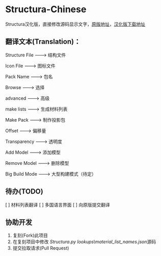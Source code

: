 # Structura-Chinese
Structura汉化版，直接修改源码显示文字，[原版地址](https://github.com/RavinMaddHatter/Structura)，[汉化版下载地址](https://github.com/TC999/Structura-Chinese/releases/latest)

## 翻译文本(Translation)：

Structure File ---> 结构文件

Icon File      ---> 图标文件

Pack Name      ---> 包名

Browse         ---> 选择

advanced       ---> 高级

make lists     ---> 生成材料列表

Make Pack      ---> 制作投影包

Offset         ---> 偏移量

Transparency   ---> 透明度

Add Model      ---> 添加模型

Remove Model   ---> 删除模型

Big Build Mode ---> 大型构建模式（待定）

## 待办(TODO)

[ ] 材料列表翻译
[ ] 多国语言界面
[ ] 向原版提交翻译

## 协助开发

 1. 复刻(Fork)此项目
 2. 在复刻项目中修改 *Structura.py* *lookups\material_list_names.json*源码
 3. 提交拉取请求(Pull Request)

